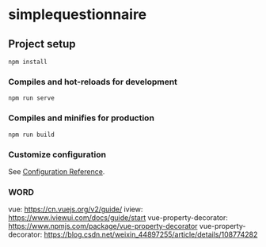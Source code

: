 # simplequestionnaire

## Project setup
```
npm install
```

### Compiles and hot-reloads for development
```
npm run serve
```

### Compiles and minifies for production
```
npm run build
```

### Customize configuration
See [Configuration Reference](https://cli.vuejs.org/config/).


### WORD

vue: https://cn.vuejs.org/v2/guide/
iview: https://www.iviewui.com/docs/guide/start
vue-property-decorator: https://www.npmjs.com/package/vue-property-decorator
vue-property-decorator: https://blog.csdn.net/weixin_44897255/article/details/108774282